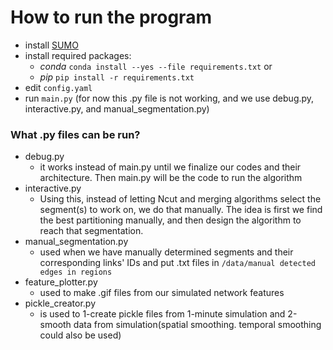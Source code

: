 # How to run the program

- install [SUMO](https://sumo.dlr.de/docs/Downloads.php)
- install required packages: 
  - _conda_ `conda install --yes --file requirements.txt` or
  - _pip_ `pip install -r requirements.txt`
- edit `config.yaml` 
- run `main.py` (for now this .py file is not working, and we use debug.py, interactive.py, and manual_segmentation.py)

### What .py files can be run?

- debug.py
  - it works instead of main.py until we finalize our codes and their architecture. Then main.py will be the code to run the algorithm
- interactive.py
  - Using this, instead of letting Ncut and merging algorithms select the segment(s) to work on, we do that manually. The idea is first we find the best partitioning manually, and then design the algorithm to reach that segmentation.
- manual_segmentation.py
  - used when we have manually determined segments and their corresponding links' IDs and put .txt files in `/data/manual detected edges in regions`
- feature_plotter.py
  - used to make .gif files from our simulated network features
- pickle_creator.py
  - is used to 1-create pickle files from 1-minute simulation and 2-smooth data from simulation(spatial smoothing. temporal smoothing could also be used)
